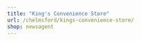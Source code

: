```yaml
---
title: "King's Convenience Store"
url: /chelmsford/kings-convenience-store/
shop: newsagent
---
```

